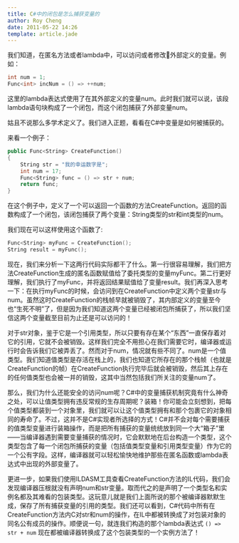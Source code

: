 ```yaml
---
title: C#中的闭包是怎么捕获变量的
author: Roy Cheng
date: 2011-05-22 14:26
template: article.jade
---
```


我们知道，在匿名方法或者lambda中，可以访问或者修改外部定义的变量。例如：

``` C++
int num = 1;         
Func<int> incNum = () => ++num;
```

这里的lambda表达式使用了在其外部定义的变量num。此时我们就可以说，该段lambda语句块构成了一个闭包，而这个闭包捕获了外部变量num。

姑且不说那么多学术定义了。我们进入正题，看看在C#中变量是如何被捕获的。

<span class="more"></span>

来看一个例子：      

``` C++
public Func<String> CreateFunction()      
{         
    String str = "我的幸运数字是";         
    int num = 17;         
    Func<String> func = () => str + num;         
    return func;   
}
```

在这个例子中，定义了一个可以返回一个函数的方法CreateFunction。返回的函数构成了一个闭包，该闭包捕获了两个变量：String类型的str和int类型的num。

我们现在可以这样使用这个函数了:	 

``` C++
Func<String> myFunc = CreateFunction();      
String result = myFunc();    
```

现在，我们来分析一下这两行代码实际都干了什么。第一行很容易理解，我们把方法CreateFunction生成的匿名函数赋值给了委托类型的变量myFunc。第二行更好理解，我们执行了myFunc，并将返回结果赋值给了变量result。我们再深入思考一下：在执行myFunc的时候，会访问到在CreateFunction中定义两个变量str与num。虽然这时CreateFunction的栈帧早就被销毁了，其内部定义的变量至今也“生死不明”了，但是因为我们知道这两个变量已经被闭包所捕获了，所以我们坚信这两个变量截至目前为止还是可以访问的！	  

对于str对象，鉴于它是一个引用类型，所以只要有存在某个“东西”一直保存着对它的引用，它就不会被销毁。这样我们完全不用担心在我们需要它时，编译器或运行时会告诉我们它被弄丢了。然而对于num，情况就有些不同了。num是一个值类型。我们知道值类型是存活在栈上的，我们也知道它所存在的那个栈帧（也就是CreateFunction的帧）在CreateFunction执行完毕后就会被销毁，然后其上存在的任何值类型也会被一并的销毁，这其中当然包括我们所关注的变量num了。

 那么，我们为什么还能安全的访问num呢？C#中的变量捕获机制究竟有什么神奇之处，可以让值类型拥有违反常规的生存周期呢？装箱！你可能会立刻想到，把每个值类型都装到一个对象里，我们就可以让这个值类型拥有和那个包裹它的对象相同的寿命了。不过，这并不是C#实现者所选择的方式！C#并不会对每个需要捕获的值类型变量进行装箱操作，而是把所有捕获的变量统统放到同一个大“箱子”里——当编译器遇到需要变量捕获的情况时，它会默默地在后台构造一个类型，这个类型包含了每一个闭包所捕获的变量（包括值类型变量和引用类型变量）作为它的一个公有字段。这样，编译器就可以轻松愉快地维护那些在匿名函数或lambda表达式中出现的外部变量了。	   
 
  更进一步，如果我们使用ILDASM工具查看CreateFunction方法的IL代码，我们会发现编译器压根就没有声明num和str变量。取而代之的是声明了一个类型名和实例名都及其难看的包装类型。这玩意儿就是我们上面所说的那个被编译器默默生成，保存了所有捕获变量的引用的类型。我们还可以看到，C#代码中所有在CreateFunction方法内C对str和num的操作，在IL中都被转换成了对包装对象的同名公有成员的操作。顺便说一句，就连我们构造的那个lambda表达式 `() => str + num` 现在都被编译器转换成了这个包装类型的一个实例方法了！